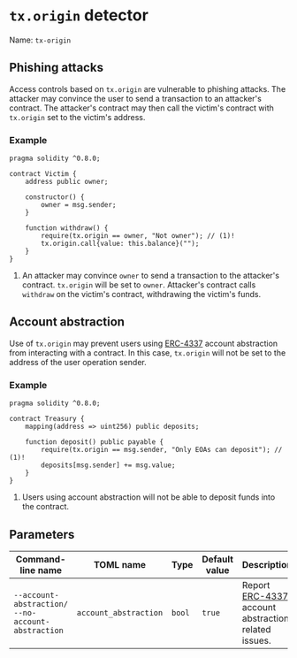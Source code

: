 # `tx.origin` detector

Name: `tx-origin`

## Phishing attacks

Access controls based on `tx.origin` are vulnerable to phishing attacks. The
attacker may convince the user to send a transaction to an attacker's contract.
The attacker's contract may then call the victim's contract with `tx.origin` set
to the victim's address.

### Example

```solidity linenums="1" hl_lines="11"
pragma solidity ^0.8.0;

contract Victim {
    address public owner;

    constructor() {
        owner = msg.sender;
    }

    function withdraw() {
        require(tx.origin == owner, "Not owner"); // (1)!
        tx.origin.call{value: this.balance}("");
    }
}
```

1. An attacker may convince `owner` to send a transaction to the attacker's
   contract. `tx.origin` will be set to `owner`. Attacker's contract calls
    `withdraw` on the victim's contract, withdrawing the victim's funds.

## Account abstraction

Use of `tx.origin` may prevent users using [ERC-4337](https://www.erc4337.io/) account abstraction from interacting with a contract.
In this case, `tx.origin` will not be set to the address of the user operation sender.

### Example

```solidity linenums="1" hl_lines="7"
pragma solidity ^0.8.0;

contract Treasury {
    mapping(address => uint256) public deposits;

    function deposit() public payable {
        require(tx.origin == msg.sender, "Only EOAs can deposit"); // (1)!
        deposits[msg.sender] += msg.value;
    }
}
```

1. Users using account abstraction will not be able to deposit funds into the
   contract.

## Parameters


| Command-line name                                       | TOML name                          | Type   | Default value | Description                                                                    |
|---------------------------------------------------------|------------------------------------|--------|---------------|--------------------------------------------------------------------------------|
| `--account-abstraction/`<br/>`--no-account-abstraction` | <nobr>`account_abstraction`</nobr> | `bool` | `true`        | Report [ERC-4337](https://www.erc4337.io/) account abstraction related issues. |